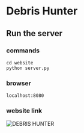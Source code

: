 # Debris Hunter

## Run the server
### commands
```
cd website
python server.py
```
### browser
```
localhost:8080
```
### website link
![DEBRIS HUNTER](https://www.csie.ntu.edu.tw/~b05902110)

